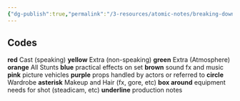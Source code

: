 ```yaml
---
{"dg-publish":true,"permalink":"/3-resources/atomic-notes/breaking-down-a-script/","title":"Breaking down a script","tags":["☢️_Atomic","🎭_Screenwriting","screenplay"],"updated":"2025-10-18T23:02:35.005-07:00"}
---
```


## Codes

**red** Cast (speaking)
**yellow** Extra (non-speaking)
**green** Extra (Atmosphere)
**orange** All Stunts
**blue** practical effects on set
**brown** sound fx and music
**pink** picture vehicles
**purple** props handled by actors or referred to
**circle** Wardrobe
**asterisk** Makeup and Hair (fx, gore, etc)
**box around** equipment needs for shot (steadicam, etc)
**underline** production notes